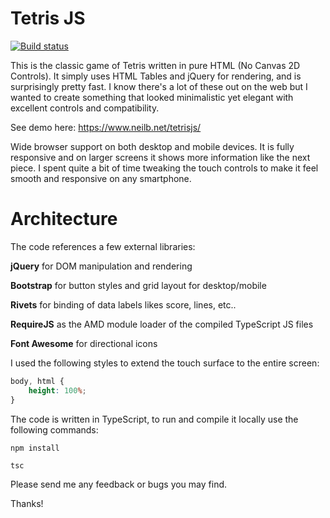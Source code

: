 # Tetris JS
[![Build status](https://neilb.visualstudio.com/Git%20Neil/_apis/build/status/Tetris%20JS%20CI)](https://neilb.visualstudio.com/Git%20Neil/_build/latest?definitionId=5)

This is the classic game of Tetris written in pure HTML (No Canvas 2D Controls). It simply uses HTML Tables and jQuery for rendering, and is surprisingly pretty fast. I know there's a lot of these out on the web but I wanted to create something that looked minimalistic yet elegant with excellent controls and compatibility.

See demo here: https://www.neilb.net/tetrisjs/

Wide browser support on both desktop and mobile devices. It is fully responsive and on larger screens it shows more information like the next piece. I spent quite a bit of time tweaking the touch controls to make it feel smooth and responsive on any smartphone. 

# Architecture

The code references a few external libraries:

**jQuery** for DOM manipulation and rendering

**Bootstrap** for button styles and grid layout for desktop/mobile

**Rivets** for binding of data labels likes score, lines, etc..

**RequireJS** as the AMD module loader of the compiled TypeScript JS files

**Font Awesome** for directional icons

I used the following styles to extend the touch surface to the entire screen:

```css
body, html {
    height: 100%;
}
```

The code is written in TypeScript, to run and compile it locally use the following commands:

`npm install`

`tsc`

Please send me any feedback or bugs you may find.

Thanks!